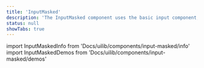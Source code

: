 ```yaml
---
title: 'InputMasked'
description: 'The InputMasked component uses the basic input component, but with some additional masking functionality.'
status: null
showTabs: true
---
```


import InputMaskedInfo from 'Docs/uilib/components/input-masked/info'
import InputMaskedDemos from 'Docs/uilib/components/input-masked/demos'

<InputMaskedInfo />
<InputMaskedDemos />
